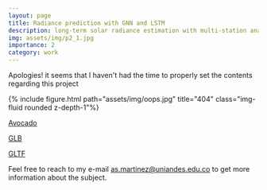 ```yaml
---
layout: page
title: Radiance prediction with GNN and LSTM
description: long-term solar radiance estimation with multi-station analysis
img: assets/img/p2_1.jpg
importance: 2
category: work
---
```

Apologies! it seems that I haven't had the time to properly set the contents
regarding this project

<div class="row">
    <div class="col-sm mt-3 mt-md-0">
        {% include figure.html path="assets/img/oops.jpg" title="404" class="img-fluid rounded z-depth-1"%}
    </div>
</div>

<a href="intent://arvr.google.com/scene-viewer/1.0?file=https://raw.githubusercontent.com/KhronosGroup/glTF-Sample-Models/master/2.0/Avocado/glTF/Avocado.gltf#Intent;scheme=https;package=com.google.android.googlequicksearchbox;action=android.intent.action.VIEW;S.browser_fallback_url=https://developers.google.com/ar;end;">Avocado</a>

<a href="intent://arvr.google.com/scene-viewer/1.0?file=https://github.com/SantiagoMartinezHernandez/AR3D/blob/main/checked_g.glb#Intent;scheme=https;package=com.google.android.googlequicksearchbox;action=android.intent.action.VIEW;S.browser_fallback_url=https://developers.google.com/ar;end;">GLB</a>

<a href="intent://arvr.google.com/scene-viewer/1.0?file=https://github.com/SantiagoMartinezHernandez/AR3D/blob/main/test.gltf#Intent;scheme=https;package=com.google.android.googlequicksearchbox;action=android.intent.action.VIEW;S.browser_fallback_url=https://developers.google.com/ar;end;">GLTF</a>


Feel free to reach to my e-mail <a href='mailto:as.martinez@uniandes.edu.co'>as.martinez@uniandes.edu.co</a> to get more
information about the subject.

